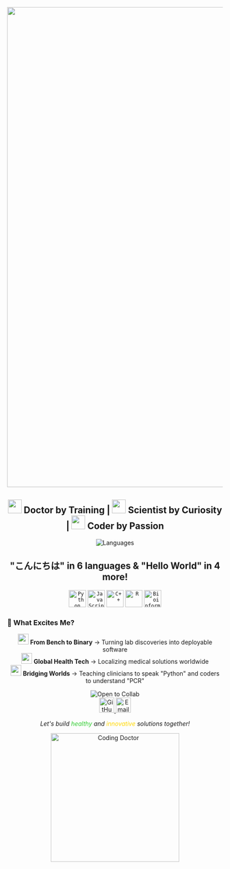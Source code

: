 <div align="center">
  
<img width="2100" height="1120" alt="YouTube Banner - Medical Research   Coding Hub (1)" src="https://github.com/user-attachments/assets/26428ba1-ac92-4299-8e13-1e96fdf7cf45" />







 
 <h2> 
    <img src="https://img.icons8.com/color/48/000000/doctor-female.png" width="32"/> Doctor by Training | 
    <img src="https://img.icons8.com/color/48/000000/test-tube.png" width="32"/> Scientist by Curiosity | 
    <img src="https://img.icons8.com/color/48/000000/source-code.png" width="32"/> Coder by Passion
  </h2>

  <!-- Language Badges -->
  <img src="https://img.shields.io/badge/🗣️_Polyglot-6_Languages_(Native_to_N3)-yellowgreen?style=for-the-badge&logo=duolingo&logoColor=white" alt="Languages">
  <br>


  <h2>"こんにちは" in 6 languages & "Hello World" in 4 more!
  </h2>


  <!-- Tech Stack Icons -->
  <code><img height="40" src="https://img.icons8.com/color/48/000000/python.png" alt="Python" title="Python"></code>
  <code><img height="40" src="https://img.icons8.com/color/48/000000/javascript.png" alt="JavaScript" title="JS"></code>
  <code><img height="40" src="https://img.icons8.com/color/48/000000/c-plus-plus-logo.png" alt="C++" title="C++"></code>
  <code><img height="40" src="https://img.icons8.com/fluency/48/000000/r-project.png" alt="R" title="R"></code>
  <code><img height="40" src="https://img.icons8.com/color/48/4a90e2/dna-helix.png" alt="Bioinformatics" title="Bioinformatics">
  </code></div>



  
### 🌟 What Excites Me?
<p align="center">
  <img src="https://img.icons8.com/color/96/000000/laboratory.png" width="25"/> <strong>From Bench to Binary</strong> → Turning lab discoveries into deployable software<br>
  <img src="https://img.icons8.com/color/96/000000/globe.png" width="25"/> <strong>Global Health Tech</strong> → Localizing medical solutions worldwide<br>
  <img src="https://img.icons8.com/color/96/000000/conference-call.png" width="25"/> <strong>Bridging Worlds</strong> → Teaching clinicians to speak "Python" and coders to understand "PCR"
</p>

<div align="center">
  <!-- Collaboration Banner -->
  <img src="https://img.shields.io/badge/🚀_Open_To-Collaborations-32CD32?style=for-the-badge&logo=github&logoColor=white" alt="Open to Collab">
  <br>




  
  <!-- Social Icons -->
  <a href="https://github.com/aysahasanzade">
    <img src="https://img.icons8.com/color-glass/48/000000/github.png" width="35" alt="GitHub">
  </a>
  <a href="https://aysahasanzade@gmail.com">
    <img src="https://img.icons8.com/color/48/000000/gmail.png" width="35" alt="Email">
  </a>





  
  <p><em>Let's build <span style="color:#32CD32">healthy</span> and <span style="color:#FFD700">innovative</span> solutions together!</em></p>
  
  <!-- Footer GIF -->
  <img src="https://media.giphy.com/media/LMcB8XospGZO8UQq87/giphy.gif" width="300" alt="Coding Doctor">
</div>
